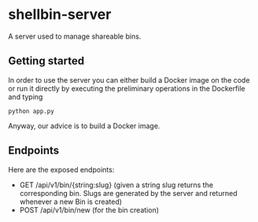 # shellbin-server
A server used to manage shareable bins.

## Getting started
In order to use the server you can either build a Docker image on the code or run it directly by executing the preliminary operations in the Dockerfile and typing

    python app.py
    
Anyway, our advice is to build a Docker image.

## Endpoints
Here are the exposed endpoints:
- GET  /api/v1/bin/{string:slug} (given a string slug returns the corresponding bin. Slugs are generated by the server and returned whenever a new Bin is created)
- POST /api/v1/bin/new (for the bin creation)

